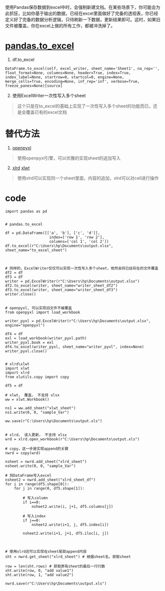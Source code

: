 
使用Pandas保存数据到excel中时，会强制新建文档。在某些场景下，你可能会为此抓狂，比如你基于输出的数据，已经在excel里面做好了完备的透视表，你已经定义好了完备的数据分析逻辑，只待刷新一下数据，更新结果即可。这时，如果旧文件被覆盖，你在excel上做的所有工作，都被冲洗掉了。

# [pandas.to_excel](https://pandas.pydata.org/pandas-docs/stable/reference/api/pandas.DataFrame.to_excel.html)
1. df.to_excel
```
DataFrame.to_excel(self, excel_writer, sheet_name='Sheet1', na_rep='', float_format=None, columns=None, header=True, index=True, index_label=None, startrow=0, startcol=0, engine=None, merge_cells=True, encoding=None, inf_rep='inf', verbose=True, freeze_panes=None)[source]
```

2. 使用ExcelWriter一次性写入多个sheet

> 这个只是在to_excel的基础上实现了一次性写入多个sheet的功能而已，还是会覆盖已有的excel文档


# 替代方法
1. [openpyxl ](https://openpyxl.readthedocs.io/en/stable/)

> 使用openpyxl引擎，可以优雅的实现sheet的追加写入

2. [xlrd](https://xlrd.readthedocs.io/en/latest/) [xlwt](https://pypi.org/project/xlwt/)

> 使用xlrd可以实现同一个sheet里面，内容的追加，xlrd可以对cell进行操作

# code 

```
import pandas as pd


# pandas.to_excel

df = pd.DataFrame([['a', 'b'], ['c', 'd']],
                    index=['row 1', 'row 2'],
                    columns=['col 1', 'col 2'])
df.to_excel(r"C:\Users\hp\Documents\output.xlsx", sheet_name="to_excel_sheet")



# 同样的，ExcelWriter仅仅可以实现一次性写入多个sheet，依然会将已经存在的文件覆盖
df2 = df
df3 = df
writer = pd.ExcelWriter(r"C:\Users\hp\Documents\output.xlsx")
df2.to_excel(writer, sheet_name="writer_sheet_df2")
df3.to_excel(writer, sheet_name="writer_sheet_df3")
writer.close()


# openpyxl, 可以实现旧文件不被覆盖
from openpyxl import load_workbook

writer_pyxl = pd.ExcelWriter(r"C:\Users\hp\Documents\output.xlsx", engine="openpyxl")

df4 = df
exl = load_workbook(writer_pyxl.path)
writer_pyxl.book = exl
df4.to_excel(writer_pyxl, sheet_name="writer_pyxl", index=None)
writer_pyxl.close()


# xlrd\xlwt
import xlwt
import xlrd
from xlutils.copy import copy

df5 = df

# xlwt， 覆盖， 不支持 xlsx
ww = xlwt.Workbook()

ns1 = ww.add_sheet("xlwt_sheet")
ns1.write(0, 0, "sample_Var")

ww.save(r"C:\Users\hp\Documents\output.xls")


# xlrd， 读入更新， 不支持 xlsx
wrd = xlrd.open_workbook(r"C:\Users\hp\Documents\output.xls")

# copy，这一步是实现append的关键
nwrd = copy(wrd)

nsheet = nwrd.add_sheet("xlrd_sheet")
nsheet.write(0, 0, "sample_Var")

# 将DataFrame写入excel
nsheet2 = nwrd.add_sheet("xlrd_sheet_df")
for i in range(df5.shape[0]):
    for j in range(0, df5.shape[1]):
        
        # 写入column
        if i==0:
            nsheet2.write(i, j+1, df5.columns[j])
            
        # 写入index
        if j==0:
            nsheet2.write(i+1, j, df5.index[i])
        
        nsheet2.write(i+1, j+1, df5.iloc[i, j])



# 使用xlrd还可以实现在sheet尾部append内容
sht = nwrd.get_sheet("xlrd_sheet") # 根据sheet名，获取sheet

row = len(sht.rows) # 获取原有sheet的最后一行行数
sht.write(row, 0, "add value1")
sht.write(row, 1, "add value2")

nwrd.save(r"C:\Users\hp\Documents\output.xls")
```